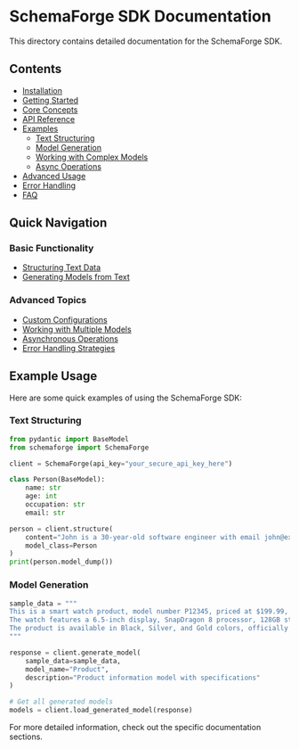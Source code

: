 # SchemaForge SDK Documentation

This directory contains detailed documentation for the SchemaForge SDK.

## Contents

- [Installation](installation.md)
- [Getting Started](getting_started.md)
- [Core Concepts](core_concepts.md)
- [API Reference](api_reference.md)
- [Examples](examples/README.md)
  - [Text Structuring](examples/text_structuring.md)
  - [Model Generation](examples/model_generation.md)
  - [Working with Complex Models](examples/complex_models.md)
  - [Async Operations](examples/async_operations.md)
- [Advanced Usage](advanced_usage.md)
- [Error Handling](error_handling.md)
- [FAQ](faq.md)

## Quick Navigation

### Basic Functionality

- [Structuring Text Data](examples/text_structuring.md)
- [Generating Models from Text](examples/model_generation.md)

### Advanced Topics

- [Custom Configurations](advanced_usage.md#custom-configurations)
- [Working with Multiple Models](examples/complex_models.md)
- [Asynchronous Operations](examples/async_operations.md)
- [Error Handling Strategies](error_handling.md)

## Example Usage

Here are some quick examples of using the SchemaForge SDK:

### Text Structuring

```python
from pydantic import BaseModel
from schemaforge import SchemaForge

client = SchemaForge(api_key="your_secure_api_key_here")

class Person(BaseModel):
    name: str
    age: int
    occupation: str
    email: str

person = client.structure(
    content="John is a 30-year-old software engineer with email john@example.com",
    model_class=Person
)
print(person.model_dump())
```

### Model Generation

```python
sample_data = """
This is a smart watch product, model number P12345, priced at $199.99, currently in stock.
The watch features a 6.5-inch display, SnapDragon 8 processor, 128GB storage, and a 48MP camera.
The product is available in Black, Silver, and Gold colors, officially released on January 15, 2024.
"""

response = client.generate_model(
    sample_data=sample_data,
    model_name="Product",
    description="Product information model with specifications"
)

# Get all generated models
models = client.load_generated_model(response)
```

For more detailed information, check out the specific documentation sections. 